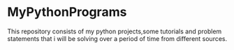 # MyPythonPrograms
This repository consists of my python projects,some tutorials and problem statements that i will be solving over a period of time from different sources.

